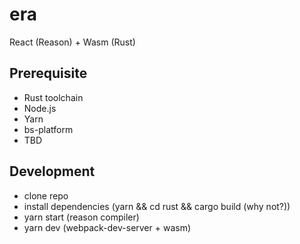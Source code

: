 # era

React (Reason) + Wasm (Rust)

## Prerequisite 

- Rust toolchain
- Node.js
- Yarn
- bs-platform
- TBD

## Development

- clone repo
- install dependencies (yarn && cd rust && cargo build (why not?))
- yarn start (reason compiler)
- yarn dev (webpack-dev-server + wasm)

